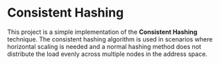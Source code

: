 # Consistent Hashing

This project is a simple implementation of the **Consistent Hashing** technique. The consistent hashing algorithm is used in scenarios where horizontal scaling is needed and a normal hashing method does not distribute the load evenly across multiple nodes in the address space.
